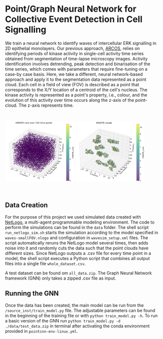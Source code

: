 # Point/Graph Neural Network for Collective Event Detection in Cell Signalling

We train a neural network to identify waves of intercellular ERK signalling in 2D epithelial monolayers. 
Our previous approach, <a href=https://arcos.gitbook.io>ARCOS</a>, relies on identifying periods of kinase activity in single-cell activity time series obtained from segmentation of time-lapse microscopy images.
Activity identification involves detrending, peak detection and binarisation of the time series, which comes with parameters that require fine-tuning on a case-by case basis. 
Here, we take a different, neural network-based approach and apply it to the segmentation data represented as a point cloud.
Each cell in a field of view (FOV) is described as a point that corresponds to the X/Y location of a centroid of the cell's nucleus. 
The kinase activity is represented as a point's property, i.e., colour, and the evolution of this activity over time occurs along the z-axis of the point-cloud.
The z-axis represents time.

<br>
<p float="left">
    <img src="images/erkktr_full.png" style="width:45%; height:auto;"/>
    <img src="images/erkktr_clouds.png" style="width:45%; height:auto;" />

</p>
<br>
    
## Data Creation

For the purpose of this project we used simulated data created with <a href=https://ccl.northwestern.edu/netlogo/>NetLogo</a>, a multi-agent programmable modeling environment. 
The code to perform the simulations can be found in the `data` folder. 
The shell script `run_netlogo_sim.sh` starts the simulation according to the model specified in `waves-smallFOV.nlogo` and configuration in `wavesim_setup.xml` files.
The script automatically reruns the NetLogo model several times, then adds noise into it and randomly cuts the data such that the point clouds have different sizes. 
Since NetLogo outputs a .csv file for every time point in a model, the shell script executes a Python script that combines all output files into a single file `whole_dataset.csv`. 

A test dataset can be found om `all_data.zip`. 
The Graph Neural Network framework (GNN) only takes a zipped .csv file as input.


## Running the GNN

Once the data has been created, the main model can be run from the `/source_inst/train_model.py` file. 
The adjustable parameters can be found in the beginning of the training file or with `python train_model.py -h`.
To run a basic version of the GNN run `python train_model.py -d ./data/test_data.zip` in terminal after activating the conda environment provided in `pointcnn-env-linux.yml`. 
